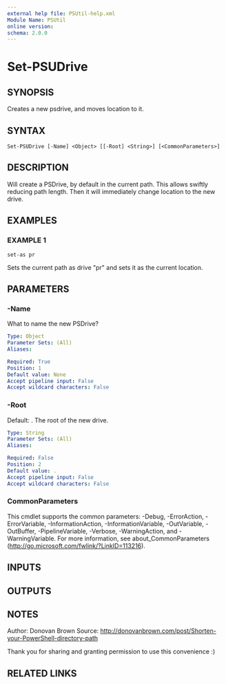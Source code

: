```yaml
---
external help file: PSUtil-help.xml
Module Name: PSUtil
online version:
schema: 2.0.0
---
```


# Set-PSUDrive

## SYNOPSIS
Creates a new psdrive, and moves location to it.

## SYNTAX

```
Set-PSUDrive [-Name] <Object> [[-Root] <String>] [<CommonParameters>]
```

## DESCRIPTION
Will create a PSDrive, by default in the current path.
This allows swiftly reducing path length.
Then it will immediately change location to the new drive.

## EXAMPLES

### EXAMPLE 1
```
set-as pr
```

Sets the current path as drive "pr" and sets it as the current location.

## PARAMETERS

### -Name
What to name the new PSDrive?

```yaml
Type: Object
Parameter Sets: (All)
Aliases:

Required: True
Position: 1
Default value: None
Accept pipeline input: False
Accept wildcard characters: False
```

### -Root
Default: .
The root of the new drive.

```yaml
Type: String
Parameter Sets: (All)
Aliases:

Required: False
Position: 2
Default value: .
Accept pipeline input: False
Accept wildcard characters: False
```

### CommonParameters
This cmdlet supports the common parameters: -Debug, -ErrorAction, -ErrorVariable, -InformationAction, -InformationVariable, -OutVariable, -OutBuffer, -PipelineVariable, -Verbose, -WarningAction, and -WarningVariable. For more information, see about_CommonParameters (http://go.microsoft.com/fwlink/?LinkID=113216).

## INPUTS

## OUTPUTS

## NOTES
Author: Donovan Brown
Source: http://donovanbrown.com/post/Shorten-your-PowerShell-directory-path

Thank you for sharing and granting permission to use this convenience :)

## RELATED LINKS

